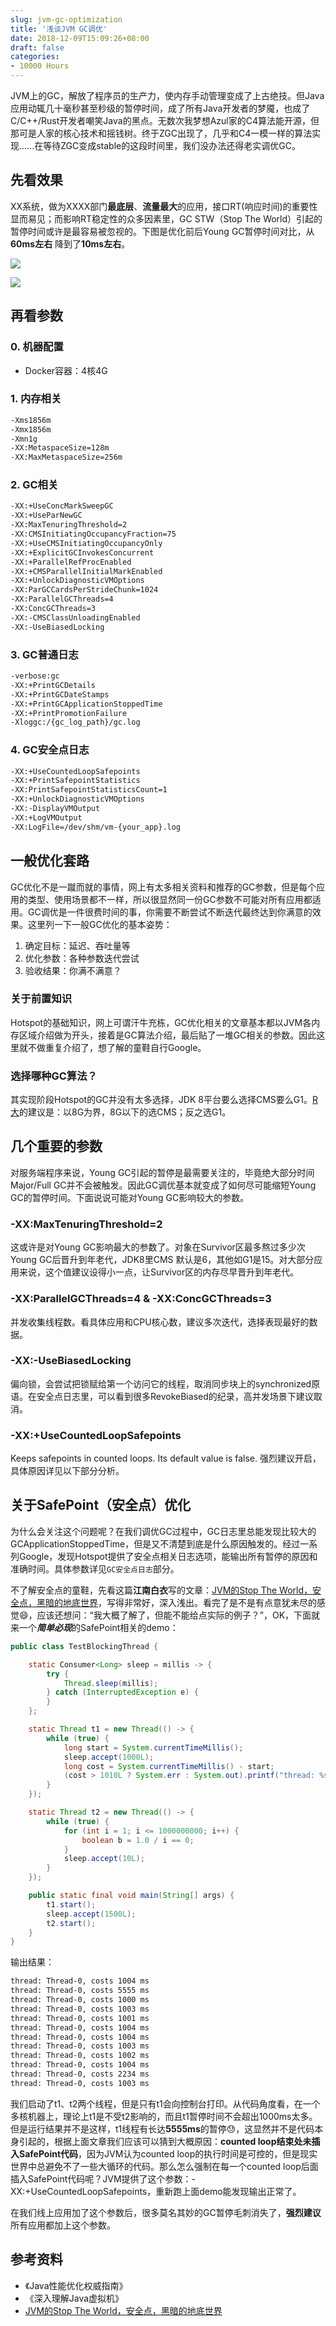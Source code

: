 ```yaml
---
slug: jvm-gc-optimization
title: '浅谈JVM GC调优'
date: 2018-12-09T15:09:26+08:00
draft: false
categories:
- 10000 Hours
---
```


JVM上的GC，解放了程序员的生产力，使内存手动管理变成了上古绝技。但Java应用动辄几十毫秒甚至秒级的暂停时间，成了所有Java开发者的梦魇，也成了C/C++/Rust开发者嘲笑Java的黑点。无数次我梦想Azul家的C4算法能开源，但那可是人家的核心技术和摇钱树。终于ZGC出现了，几乎和C4一模一样的算法实现......在等待ZGC变成stable的这段时间里，我们没办法还得老实调优GC。

## 先看效果
XX系统，做为XXXX部门**最底层**、**流量最大**的应用，接口RT(响应时间)的重要性显而易见；而影响RT稳定性的众多因素里，GC STW（Stop The World）引起的暂停时间或许是最容易被忽视的。下图是优化前后Young GC暂停时间对比，从**60ms左右** 降到了**10ms左右**。

![](https://ae01.alicdn.com/kf/UTB8t36yM4HEXKJk43Je761eeXXaC.png)

![](https://ae01.alicdn.com/kf/UTB8pIYnMVfFXKJk43Ot760IPFXar.png)

## 再看参数
### 0. 机器配置
- Docker容器：4核4G

### 1. 内存相关
```bash
-Xms1856m
-Xmx1856m
-Xmn1g
-XX:MetaspaceSize=128m
-XX:MaxMetaspaceSize=256m
```

### 2. GC相关
```bash
-XX:+UseConcMarkSweepGC
-XX:+UseParNewGC
-XX:MaxTenuringThreshold=2
-XX:CMSInitiatingOccupancyFraction=75
-XX:+UseCMSInitiatingOccupancyOnly
-XX:+ExplicitGCInvokesConcurrent
-XX:+ParallelRefProcEnabled
-XX:+CMSParallelInitialMarkEnabled
-XX:+UnlockDiagnosticVMOptions
-XX:ParGCCardsPerStrideChunk=1024
-XX:ParallelGCThreads=4
-XX:ConcGCThreads=3
-XX:-CMSClassUnloadingEnabled
-XX:-UseBiasedLocking
```

### 3. GC普通日志
```bash
-verbose:gc
-XX:+PrintGCDetails
-XX:+PrintGCDateStamps
-XX:+PrintGCApplicationStoppedTime
-XX:+PrintPromotionFailure
-Xloggc:/{gc_log_path}/gc.log
```

### 4. GC安全点日志
```bash
-XX:+UseCountedLoopSafepoints
-XX:+PrintSafepointStatistics
-XX:PrintSafepointStatisticsCount=1
-XX:+UnlockDiagnosticVMOptions
-XX:-DisplayVMOutput
-XX:+LogVMOutput
-XX:LogFile=/dev/shm/vm-{your_app}.log
```

## 一般优化套路
GC优化不是一蹴而就的事情，网上有太多相关资料和推荐的GC参数，但是每个应用的类型、使用场景都不一样，所以很显然同一份GC参数不可能对所有应用都适用。GC调优是一件很费时间的事，你需要不断尝试不断迭代最终达到你满意的效果。这里列一下一般GC优化的基本姿势：

1. 确定目标：延迟、吞吐量等
2. 优化参数：各种参数迭代尝试
3. 验收结果：你满不满意？

### 关于前置知识
Hotspot的基础知识，网上可谓汗牛充栋，GC优化相关的文章基本都以JVM各内存区域介绍做为开头，接着是GC算法介绍，最后贴了一堆GC相关的参数。因此这里就不做重复介绍了，想了解的童鞋自行Google。

### 选择哪种GC算法？
其实现阶段Hotspot的GC并没有太多选择，JDK 8平台要么选择CMS要么G1。[R大](https://www.zhihu.com/question/24923005)的建议是：以8G为界，8G以下的选CMS；反之选G1。

## 几个重要的参数

对服务端程序来说，Young GC引起的暂停是最需要关注的，毕竟绝大部分时间Major/Full GC并不会被触发。因此GC调优基本就变成了如何尽可能缩短Young GC的暂停时间。下面说说可能对Young GC影响较大的参数。

### -XX:MaxTenuringThreshold=2
这或许是对Young GC影响最大的参数了。对象在Survivor区最多熬过多少次Young GC后晋升到年老代，JDK8里CMS 默认是6，其他如G1是15。对大部分应用来说，这个值建议设得小一点，让Survivor区的内存尽早晋升到年老代。

### -XX:ParallelGCThreads=4 & -XX:ConcGCThreads=3
并发收集线程数。看具体应用和CPU核心数，建议多次迭代，选择表现最好的数据。

### -XX:-UseBiasedLocking
偏向锁，会尝试把锁赋给第一个访问它的线程，取消同步块上的synchronized原语。在安全点日志里，可以看到很多RevokeBiased的纪录，高并发场景下建议取消。
### -XX:+UseCountedLoopSafepoints
Keeps safepoints in counted loops. Its default value is false. 强烈建议开启，具体原因详见以下部分分析。

## 关于SafePoint（安全点）优化
为什么会关注这个问题呢？在我们调优GC过程中，GC日志里总能发现比较大的GCApplicationStoppedTime，但是又不清楚到底是什么原因触发的。经过一系列Google，发现Hotspot提供了安全点相关日志选项，能输出所有暂停的原因和准确时间。具体参数详见```GC安全点日志```部分。

不了解安全点的童鞋，先看这篇**江南白衣**写的文章：[JVM的Stop The World，安全点，黑暗的地底世界](http://calvin1978.blogcn.com/articles/safepoint.html)，写得非常好，深入浅出。看完了是不是有点意犹未尽的感觉😄，应该还想问：“我大概了解了，但能不能给点实际的例子？”，OK，下面就来一个***简单必现***的SafePoint相关的demo：
```Java
public class TestBlockingThread {

    static Consumer<Long> sleep = millis -> {
        try {
            Thread.sleep(millis);
        } catch (InterruptedException e) {
        }
    };

    static Thread t1 = new Thread(() -> {
        while (true) {
            long start = System.currentTimeMillis();
            sleep.accept(1000L);
            long cost = System.currentTimeMillis() - start;
            (cost > 1010L ? System.err : System.out).printf("thread: %s, costs %d ms\n", Thread.currentThread().getName(), cost);
        }
    });

    static Thread t2 = new Thread(() -> {
        while (true) {
            for (int i = 1; i <= 1000000000; i++) {
                boolean b = 1.0 / i == 0;
            }
            sleep.accept(10L);
        }
    });

    public static final void main(String[] args) {
        t1.start();
        sleep.accept(1500L);
        t2.start();
    }
}
```

输出结果：
```bash
thread: Thread-0, costs 1004 ms
thread: Thread-0, costs 5555 ms
thread: Thread-0, costs 1000 ms
thread: Thread-0, costs 1003 ms
thread: Thread-0, costs 1001 ms
thread: Thread-0, costs 1004 ms
thread: Thread-0, costs 1004 ms
thread: Thread-0, costs 1003 ms
thread: Thread-0, costs 1002 ms
thread: Thread-0, costs 1004 ms
thread: Thread-0, costs 2234 ms
thread: Thread-0, costs 1003 ms
```

我们启动了t1、t2两个线程，但是只有t1会向控制台打印。从代码角度看，在一个多核机器上，理论上t1是不受t2影响的，而且t1暂停时间不会超出1000ms太多。但是运行结果并不是这样，t1线程有长达**5555ms**的暂停😓，这显然并不是代码本身引起的，根据上面文章我们应该可以猜到大概原因：**counted loop结束处未插入SafePoint代码**，因为JVM认为counted loop的执行时间是可控的，但是现实世界中总避免不了一些大循环的代码。那么怎么强制在每一个counted loop后面插入SafePoint代码呢？JVM提供了这个参数：-XX:+UseCountedLoopSafepoints，重新跑上面demo能发现输出正常了。

在我们线上应用加了这个参数后，很多莫名其妙的GC暂停毛刺消失了，**强烈建议**所有应用都加上这个参数。

## 参考资料
- 《Java性能优化权威指南》
- 《深入理解Java虚拟机》
- [JVM的Stop The World，安全点，黑暗的地底世界](http://calvin1978.blogcn.com/articles/safepoint.html)